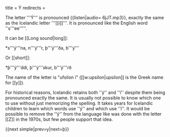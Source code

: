 title = Ý
redirects =
>>>>

The letter '''Ý''' is pronounced {{listen|audio= 6jJT.mp3}}, exactly the same as the Icelandic letter '''[[í]]'''. It is pronounced like the English word ''s'''ee'''''.  

It can be [[Long sound|long]]:

*s'''ý'''na, n'''ý'''r, þ'''ý'''ða, b'''ý'''

Or [[short]]:

*þ'''ý'''ddi, þ'''ý'''skur, b'''ý'''rð

The name of the letter is "ufsilon í" ([[w:upsilon|upsilon]] is the Greek name for [[y]]).

For historical reasons, Icelandic retains both ''ý'' and ''í'' despite them being pronounced exactly the same. It is usually not possible to know which one to use without just memorizing the spelling. It takes years for Icelandic children to learn which words use  ''ý'' and which use ''í''. It would be possible to remove the ''ý'' from the language like was done with the letter [[Z]] in the 1970s, but few people support that idea.

{{next simple|prev=y|next=þ}}